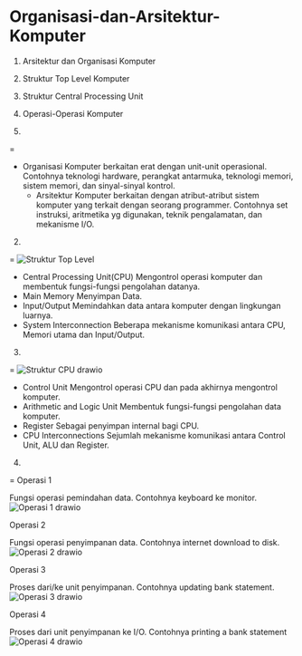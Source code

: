 # Organisasi-dan-Arsitektur-Komputer
1. Arsitektur dan Organisasi Komputer
2. Struktur Top Level Komputer
3. Struktur Central Processing Unit
4. Operasi-Operasi Komputer

1.
=
* Organisasi Komputer berkaitan erat dengan unit-unit operasional. Contohnya teknologi hardware, perangkat antarmuka, teknologi 
     memori, sistem memori, dan sinyal-sinyal kontrol.
   * Arsitektur Komputer berkaitan dengan atribut-atribut sistem komputer yang terkait dengan seorang programmer. Contohnya set 
     instruksi, aritmetika yg digunakan, teknik pengalamatan, dan mekanisme I/O.

2.
=
![Struktur Top Level](https://github.com/Nirotaaa/Organisasi-dan-Arsitektur-Komputer/assets/148736906/6aaab79a-0f6d-4755-b462-2df1298e2d90)
* Central Processing Unit(CPU)
   Mengontrol operasi komputer dan membentuk fungsi-fungsi pengolahan datanya.
* Main Memory
   Menyimpan Data.
* Input/Output 
   Memindahkan data antara komputer dengan lingkungan luarnya.
* System Interconnection
   Beberapa mekanisme komunikasi antara CPU, Memori utama dan Input/Output.
  
3.
=
![Struktur CPU drawio](https://github.com/Nirotaaa/Organisasi-dan-Arsitektur-Komputer/assets/148736906/7142a681-45e8-4732-b49d-a38f4ff8067c)
* Control Unit
  Mengontrol operasi CPU dan pada akhirnya mengontrol komputer.
* Arithmetic and Logic Unit 
  Membentuk fungsi-fungsi pengolahan data komputer.
* Register
   Sebagai penyimpan internal bagi CPU.
* CPU Interconnections
  Sejumlah mekanisme komunikasi antara Control Unit, ALU dan Register.

4.
=
Operasi 1

Fungsi operasi pemindahan data.
Contohnya keyboard ke monitor.    
![Operasi 1 drawio](https://github.com/Nirotaaa/Organisasi-dan-Arsitektur-Komputer/assets/148736906/eeeb57fe-3729-4884-aaae-d061f5e2597b)

Operasi 2

Fungsi operasi penyimpanan data.
Contohnya internet download to disk.
![Operasi 2 drawio](https://github.com/Nirotaaa/Organisasi-dan-Arsitektur-Komputer/assets/148736906/13f2aaf8-20a3-4fef-8072-2a624e846c2e)

Operasi 3

Proses dari/ke unit penyimpanan.
Contohnya updating bank statement.
![Operasi 3 drawio](https://github.com/Nirotaaa/Organisasi-dan-Arsitektur-Komputer/assets/148736906/f0a1c83a-2e09-463b-8131-91240168507f)

Operasi 4

Proses dari unit penyimpanan ke I/O.
Contohnya printing a bank statement
![Operasi 4 drawio](https://github.com/Nirotaaa/Organisasi-dan-Arsitektur-Komputer/assets/148736906/d4173acf-2acd-427d-be69-308e9cf3cd1c)



 
